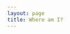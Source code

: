 ```yaml
---
layout: page
title: Where am I?
---
```

<div id="widget"></div>

<!--Google Maps v3 API -->
<script type="text/javascript" src="https://maps.googleapis.com/maps/api/js?key=AIzaSyDOP46V-PHe1kZ2c_MacHHS0T6enNecH50"></script>
<!-- jQuery, Note: Do not include this line if jQuery is already present -->
<script type="text/javascript" src="//ajax.googleapis.com/ajax/libs/jquery/1.11.0/jquery.min.js"></script> 
<script type="text/javascript" src="//d3ra5e5xmvzawh.cloudfront.net/live-widget/2.0/spot-main-min.js"></script>

<script type="text/javascript">
	$(function() {
		$('#widget').spotLiveWidget({ 
			feedId: '0BbHkTrRsS3Dj46lIpeNSm0yriMQguWz0'
			mapType: 'TERRAIN'
			width: 800,
			height: 800,
      showLegend: true,
      legendHeight: 70
		});
	});
</script>

